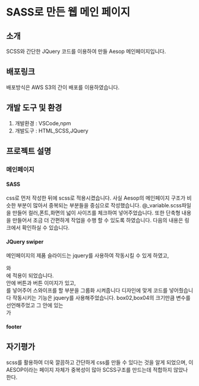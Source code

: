 # SASS로 만든 웹 메인 페이지

## 소개

SCSS와 간단한 JQuery 코드를 이용하여 만들 Aesop 메인페이지입니다.

## 배포링크

배포방식은 AWS S3의 간이 배포를 이용하였습니다.  

## 개발 도구 및 환경

1. 개발환경 : VSCode,npm
2. 개발도구 : HTML,SCSS,JQuery

## 프로젝트 설명

### 메인페이지

#### SASS
css로 먼저 작성한 뒤에 scss로 적용시켰습니다.
사실 Aesop의 메인페이지 구조가 비슷한 부분이 많아서 중복되는 부분들을 중심으로 작성했습니다.
@_variable.scss파일을 만들어 컬러,폰트,화면의 넓이 사이즈를 체크하여 넣어주었습니다.
또한 단축형 내용을 만들어서 조금 더 간편하게 작업을 수행 할 수 있도록 하였습니다.
다음의 내용은 링크에서 확인하실 수 있습니다.

#### JQuery swiper

메인페이지의 제품 슬라이드는 jquery를 사용하여 작동시킬 수 있게 하였고,
<article box02>와 <article box04>에 적용이 되었습니다.
<article>안에 버튼과 버튼 이미지가 있고, <div>를 넣어주어 스와이프를 할 부분을 그룹화 시켜줍니다
디자인에 맞게 코드를 넣어줬습니다
작동시키는 기능은 jquery를 사용해주었습니다.
box02,box04의 크기만큼 변수를 선언해주었고 그 안에 있는 <div>가 


#### footer

## 자기평가
scss를 활용하여 더욱 깔끔하고 간단하게 css를 만들 수 있다는 것을 알게 되었으며,
이 AESOP이라는 페이지 자체가 중복성이 많아 SCSS구조를 만드는데 적합하지 않았나 한다.
